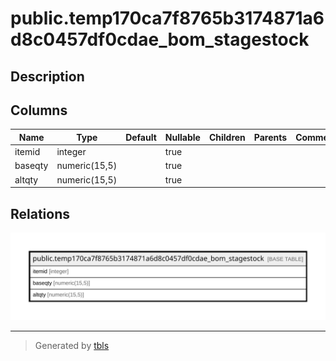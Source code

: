 # public.temp170ca7f8765b3174871a6d8c0457df0cdae_bom_stagestock

## Description

## Columns

| Name | Type | Default | Nullable | Children | Parents | Comment |
| ---- | ---- | ------- | -------- | -------- | ------- | ------- |
| itemid | integer |  | true |  |  |  |
| baseqty | numeric(15,5) |  | true |  |  |  |
| altqty | numeric(15,5) |  | true |  |  |  |

## Relations

![er](public.temp170ca7f8765b3174871a6d8c0457df0cdae_bom_stagestock.svg)

---

> Generated by [tbls](https://github.com/k1LoW/tbls)
